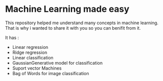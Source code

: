 # Machine Learning made easy

This repository helped me understand many concepts in machine learning.
That is why i wanted to share it with you so you can benifit from it.

It has :
- Linear regression
- Ridge regression
- Linear classification
- GaussianGenerative model for classification
- Suport vector Machines
- Bag of Words for image classification
